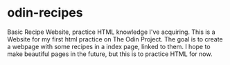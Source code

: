 # odin-recipes
Basic Recipe Website, practice HTML knowledge I've acquiring.
This is a Website for my first html practice on The Odin Project.
The goal is to create a webpage with some recipes in a index page, 
linked to them.
I hope to make beautiful pages in the future, but this is to practice HTML for now.